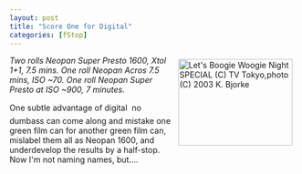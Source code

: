 ```yaml
---
layout: post
title: "Score One for Digital"
categories: [fStop]
---
```

<a href="/photo/journal/Sep03y-01-c.html"><img src="http://www.botzilla.com/bpix/Sep03y-01-c.jpg" width=200 height=152 hspace=8 vspace=6 border=0 align="right" title="Let's Boogie Woogie Night SPECIAL (C) TV Tokyo,photo (C) 2003 K. Bjorke"></a><i>Two rolls Neopan Super Presto 1600, Xtol 1+1, 7.5 mins. One roll Neopan Acros 7.5 mins, ISO ~70. One roll Neopan Super Presto at ISO ~900, 7 minutes.</i>

One subtle advantage of digital &#151; no dumbass can come along and mistake one green film can for another green film can, mislabel them all as Neopan 1600, and underdevelop the results by a half-stop. Now I'm not naming names, but....


